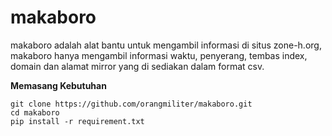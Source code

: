 # makaboro
makaboro adalah alat bantu untuk mengambil informasi di situs zone-h.org, makaboro hanya mengambil informasi waktu, penyerang, tembas index, domain dan alamat mirror yang di sediakan dalam format csv.

**Memasang Kebutuhan**
```
git clone https://github.com/orangmiliter/makaboro.git
cd makaboro
pip install -r requirement.txt
```
